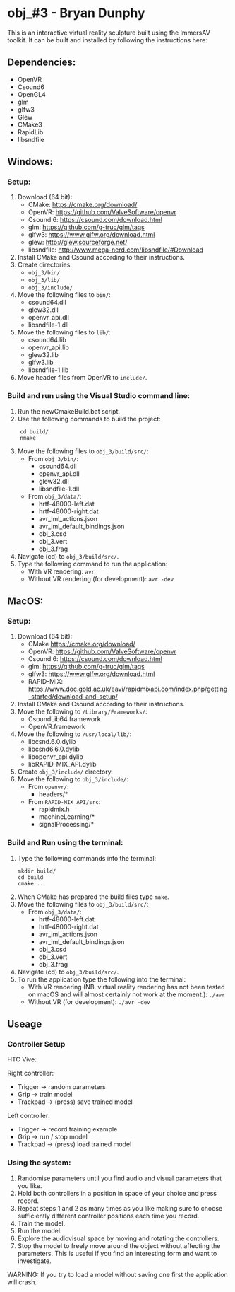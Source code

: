 # obj_#3 - Bryan Dunphy

This is an interactive virtual reality sculpture built using the ImmersAV toolkit. It can be built and installed
by following the instructions here:

## Dependencies:
- OpenVR
- Csound6
- OpenGL4
- glm
- glfw3
- Glew
- CMake3
- RapidLib
- libsndfile

## Windows:

### Setup:
1. Download (64 bit):
    - CMake:        https://cmake.org/download/
    - OpenVR:       https://github.com/ValveSoftware/openvr
    - Csound 6:     https://csound.com/download.html
    - glm:          https://github.com/g-truc/glm/tags
    - glfw3:        https://www.glfw.org/download.html
    - glew:         http://glew.sourceforge.net/
    - libsndfile:   http://www.mega-nerd.com/libsndfile/#Download
2. Install CMake and Csound according to their instructions.
3. Create directories:
    - `obj_3/bin/`
    - `obj_3/lib/` 
    - `obj_3/include/` 
4. Move the following files to `bin/`:
    - csound64.dll
    - glew32.dll
    - openvr_api.dll
    - libsndfile-1.dll
5. Move the following files to `lib/`:
    - csound64.lib
    - openvr_api.lib
    - glew32.lib
    - glfw3.lib
    - libsndfile-1.lib
6. Move header files from OpenVR to `include/`.

### Build and run using the Visual Studio command line:

1. Run the newCmakeBuild.bat script.
2. Use the following commands to build the project:
```
    cd build/
    nmake
```
3. Move the following files to `obj_3/build/src/`:
    - From `obj_3/bin/`:
        - csound64.dll
        - openvr_api.dll
        - glew32.dll
        - libsndfile-1.dll
    - From `obj_3/data/`: 
        - hrtf-48000-left.dat
        - hrtf-48000-right.dat
        - avr_iml_actions.json
        - avr_iml_default_bindings.json
        - obj_3.csd
        - obj_3.vert
        - obj_3.frag
4. Navigate (cd) to `obj_3/build/src/`.
5. Type the following command to run the application:
    - With VR rendering:
        `avr`
    - Without VR rendering (for development):
        `avr -dev`

## MacOS:

### Setup:
1. Download (64 bit):
    - CMake         https://cmake.org/download/
    - OpenVR:       https://github.com/ValveSoftware/openvr
    - Csound 6:     https://csound.com/download.html
    - glm:          https://github.com/g-truc/glm/tags
    - glfw3:        https://www.glfw.org/download.html
    - RAPID-MIX:    https://www.doc.gold.ac.uk/eavi/rapidmixapi.com/index.php/getting-started/download-and-setup/
2. Install CMake and Csound according to their instructions.
3. Move the following to `/Library/Frameworks/`:
    - CsoundLib64.framework 
    - OpenVR.framework
4. Move the following to `/usr/local/lib/`:
    - libcsnd.6.0.dylib
    - libcsnd6.6.0.dylib
    - libopenvr_api.dylib
    - libRAPID-MIX_API.dylib
5. Create `obj_3/include/` directory.
6. Move the following to `obj_3/include/`:
    - From `openvr/`:
        - headers/*
    - From `RAPID-MIX_API/src`:
        - rapidmix.h
        - machineLearning/*
        - signalProcessing/*
        
### Build and Run using the terminal:

1. Type the following commands into the terminal:
    ```
    mkdir build/
    cd build
    cmake ..
    ```
2. When CMake has prepared the build files type `make`.
3. Move the following files to `obj_3/build/src/`: 
    - From `obj_3/data/`:
        - hrtf-48000-left.dat
        - hrtf-48000-right.dat
        - avr_iml_actions.json
        - avr_iml_default_bindings.json
        - obj_3.csd
        - obj_3.vert
        - obj_3.frag
4. Navigate (cd) to `obj_3/build/src/`.
5. To run the application type the following into the terminal:
    - With VR rendering (NB. virtual reality rendering has not been tested on macOS and will almost certainly not work at the moment.):
        `./avr`
    - Without VR (for development):
        `./avr -dev`

## Useage

### Controller Setup
HTC Vive:
 
Right controller:
 
- Trigger -> random parameters
- Grip -> train model
- Trackpad -> (press) save trained model
 
Left controller:
 
- Trigger -> record training example
- Grip -> run / stop model
- Trackpad -> (press) load trained model

 
### Using the system:
1. Randomise parameters until you find audio and visual parameters that you like.
2. Hold both controllers in a position in space of your choice and press record.
3. Repeat steps 1 and 2 as many times as you like making sure to choose sufficiently different controller positions each time you record.
4. Train the model.
5. Run the model.
6. Explore the audiovisual space by moving and rotating the controllers.
7. Stop the model to freely move around the object without affecting the parameters. This is useful if you find an interesting form and want to investigate.
  
WARNING: If you try to load a model without saving one first the application will crash.
